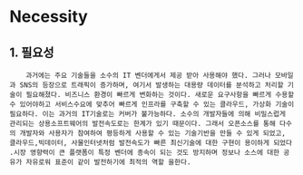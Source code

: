 # Necessity

## 1. 필요성

  
        과거에는 주요 기술들을 소수의 IT 벤더에게서 제공 받아 사용해야 했다. 그러나 모바일과 SNS의 등장으로 트래픽이 증가하며, 여기서 발생하는 대용량 데이터를 분석하고 처리할 기술이 필요해졌다. 비즈니스 환경이 빠르게 변화하는 것이다. 새로운 요구사항을 빠르게 수용할 수 있어야하고 서비스수요에 맞추어 빠르게 인프라를 구축할 수 있는 클라우드, 가상화 기술이필요하다. 이는 과거의 IT기술로는 커버가 불가능하다. 소수의 개발자들에 의해 비밀스럽게 관리되는 상용소프트웨어의 발전속도로는 한계가 있기 때문이다. 그래서 오픈소스를 통해 다수의 개발자와 사용자가 참여하여 평등하게 사용할 수 있는 기술기반을 만들 수 있게 되었고, 클라우드,빅데이터, 사물인터넷처럼 발전속도가 빠른 최신기술에 대한 구현이 용이하게 되었다 .시장 영향력이 큰 플랫폼이 특정 벤더에 종속이 되는 것도 방지하며 정보나 소스에 대한 공유가 자유로워 표준이 같이 발전하기에 최적의 역할 을한다.

